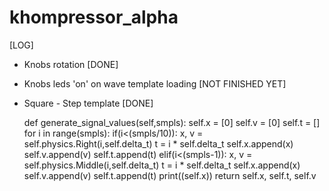 # khompressor_alpha

[LOG]
- Knobs rotation                                          [DONE]
- Knobs leds 'on' on wave template loading                [NOT FINISHED YET]
- Square - Step template                                  [DONE]



    def generate_signal_values(self,smpls):
        self.x = [0]
        self.v = [0]
        self.t = []
        for i in range(smpls):
            if(i<(smpls/10)):
                x, v = self.physics.Right(i,self.delta_t)
                t = i * self.delta_t
                self.x.append(x)
                self.v.append(v)
                self.t.append(t)
            elif(i<(smpls-1)):
                x, v = self.physics.Middle(i,self.delta_t)
                t = i * self.delta_t
                self.x.append(x)
                self.v.append(v)
                self.t.append(t)
        print((self.x))
        return self.x, self.t, self.v
